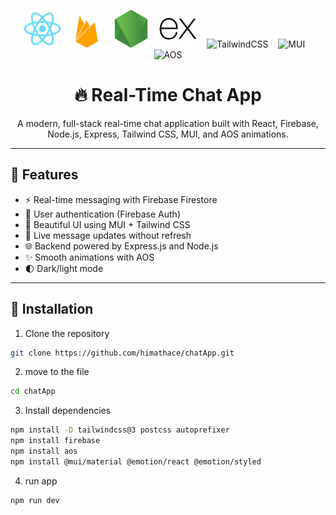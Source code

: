 <p align="center">
  <img src="https://raw.githubusercontent.com/devicons/devicon/master/icons/react/react-original.svg" alt="React" width="60"/>
  &nbsp;&nbsp;
  <img src="https://raw.githubusercontent.com/devicons/devicon/master/icons/firebase/firebase-plain.svg" alt="Firebase" width="50"/>
  &nbsp;&nbsp;
  <img src="https://raw.githubusercontent.com/devicons/devicon/master/icons/nodejs/nodejs-original.svg" alt="Node.js" width="60"/>
  &nbsp;&nbsp;
  <img src="https://raw.githubusercontent.com/devicons/devicon/master/icons/express/express-original.svg" alt="Express" width="60"/>
  &nbsp;&nbsp;
  <img src="https://cdn.worldvectorlogo.com/logos/tailwind-css-2.svg" alt="TailwindCSS" width="60"/>
  &nbsp;&nbsp;
  <img src="https://mui.com/static/logo.png" alt="MUI" width="50"/>
  &nbsp;&nbsp;
  <img src="https://cdn.jsdelivr.net/gh/michalsnik/aos@master/aos.gif" alt="AOS" width="60"/>
</p>

<h1 align="center">🔥 Real-Time Chat App</h1>

<p align="center">
  A modern, full-stack real-time chat application built with React, Firebase, Node.js, Express, Tailwind CSS, MUI, and AOS animations.
</p>

---

## 🚀 Features

- ⚡ Real-time messaging with Firebase Firestore
- 🔐 User authentication (Firebase Auth)
- 🎨 Beautiful UI using MUI + Tailwind CSS
- 💬 Live message updates without refresh
- 🌐 Backend powered by Express.js and Node.js
- ✨ Smooth animations with AOS
- 🌓 Dark/light mode

---


## 🔧 Installation


1. Clone the repository
```bash
git clone https://github.com/himathace/chatApp.git
```

2. move to the file

```bash
cd chatApp
```

3. Install  dependencies

```bash
npm install -D tailwindcss@3 postcss autoprefixer
npm install firebase
npm install aos
npm install @mui/material @emotion/react @emotion/styled
```
4. run app

```bash
npm run dev
```

